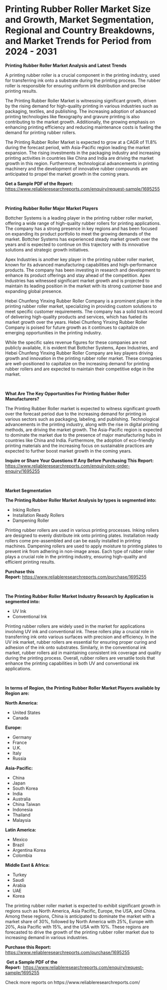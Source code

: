 <p><h1>Printing Rubber Roller Market Size and Growth, Market Segmentation, Regional and Country Breakdowns, and Market Trends for Period from 2024 -  2031</h1></p><p><strong>Printing Rubber Roller Market Analysis and Latest Trends</strong></p>
<p><p>A printing rubber roller is a crucial component in the printing industry, used for transferring ink onto a substrate during the printing process. The rubber roller is responsible for ensuring uniform ink distribution and precise printing results.</p><p>The Printing Rubber Roller Market is witnessing significant growth, driven by the rising demand for high-quality printing in various industries such as packaging, textiles, and publishing. The increasing adoption of advanced printing technologies like flexography and gravure printing is also contributing to the market growth. Additionally, the growing emphasis on enhancing printing efficiency and reducing maintenance costs is fueling the demand for printing rubber rollers.</p><p>The Printing Rubber Roller Market is expected to grow at a CAGR of 11.8% during the forecast period, with Asia-Pacific region leading the market expansion. The rising investments in the packaging industry and increasing printing activities in countries like China and India are driving the market growth in this region. Furthermore, technological advancements in printing machinery and the development of innovative rubber compounds are anticipated to propel the market growth in the coming years.</p></p>
<p><strong>Get a Sample PDF of the Report:&nbsp;</strong> <a href="https://www.reliableresearchreports.com/enquiry/request-sample/1695255">https://www.reliableresearchreports.com/enquiry/request-sample/1695255</a></p>
<p>&nbsp;</p>
<p><strong>Printing Rubber Roller Major Market Players</strong></p>
<p><p>Bottcher Systems is a leading player in the printing rubber roller market, offering a wide range of high-quality rubber rollers for printing applications. The company has a strong presence in key regions and has been focused on expanding its product portfolio to meet the growing demands of the market. Bottcher Systems has experienced steady market growth over the years and is expected to continue on this trajectory with its innovative solutions and strategic growth initiatives.</p><p>Apex Industries is another key player in the printing rubber roller market, known for its advanced manufacturing capabilities and high-performance products. The company has been investing in research and development to enhance its product offerings and stay ahead of the competition. Apex Industries has witnessed significant market growth and is projected to maintain its leading position in the market with its strong customer base and expanding global presence.</p><p>Hebei Chunfeng Yinxing Rubber Roller Company is a prominent player in the printing rubber roller market, specializing in providing custom solutions to meet specific customer requirements. The company has a solid track record of delivering high-quality products and services, which has fueled its market growth over the years. Hebei Chunfeng Yinxing Rubber Roller Company is poised for future growth as it continues to capitalize on emerging opportunities in the printing industry.</p><p>While the specific sales revenue figures for these companies are not publicly available, it is evident that Bottcher Systems, Apex Industries, and Hebei Chunfeng Yinxing Rubber Roller Company are key players driving growth and innovation in the printing rubber roller market. These companies are well-positioned to capitalize on the increasing demand for printing rubber rollers and are expected to maintain their competitive edge in the market.</p></p>
<p>&nbsp;</p>
<p><strong>What Are The Key Opportunities For Printing Rubber Roller Manufacturers?</strong></p>
<p><p>The Printing Rubber Roller market is expected to witness significant growth over the forecast period due to the increasing demand for printing in various sectors such as packaging, labeling, and publishing. Technological advancements in the printing industry, along with the rise in digital printing methods, are driving the market growth. The Asia-Pacific region is expected to dominate the market due to the presence of major manufacturing hubs in countries like China and India. Furthermore, the adoption of eco-friendly printing materials and the increasing focus on sustainable practices are expected to further boost market growth in the coming years.</p></p>
<p><strong>Inquire or Share Your Questions If Any Before Purchasing This Report:</strong> <a href="https://www.reliableresearchreports.com/enquiry/pre-order-enquiry/1695255">https://www.reliableresearchreports.com/enquiry/pre-order-enquiry/1695255</a></p>
<p>&nbsp;</p>
<p><strong>Market Segmentation</strong></p>
<p><strong>The Printing Rubber Roller Market Analysis by types is segmented into:</strong></p>
<p><ul><li>Inking Rollers</li><li>Installation Ready Rollers</li><li>Dampening Roller</li></ul></p>
<p><p>Printing rubber rollers are used in various printing processes. Inking rollers are designed to evenly distribute ink onto printing plates. Installation ready rollers come pre-assembled and can be easily installed in printing machines. Dampening rollers are used to apply moisture to printing plates to prevent ink from adhering in non-image areas. Each type of rubber roller plays a crucial role in the printing industry, ensuring high-quality and efficient printing results.</p></p>
<p><strong>Purchase this Report:&nbsp;</strong><a href="https://www.reliableresearchreports.com/purchase/1695255">https://www.reliableresearchreports.com/purchase/1695255</a></p>
<p>&nbsp;</p>
<p><strong>The Printing Rubber Roller Market Industry Research by Application is segmented into:</strong></p>
<p><ul><li>UV Ink</li><li>Conventional Ink</li></ul></p>
<p><p>Printing rubber rollers are widely used in the market for applications involving UV ink and conventional ink. These rollers play a crucial role in transferring ink onto various surfaces with precision and efficiency. In the UV ink market, rubber rollers are essential for ensuring proper curing and adhesion of the ink onto substrates. Similarly, in the conventional ink market, rubber rollers aid in maintaining consistent ink coverage and quality during the printing process. Overall, rubber rollers are versatile tools that enhance the printing capabilities in both UV and conventional ink applications.</p></p>
<p>&nbsp;</p>
<p><strong>In terms of Region, the Printing Rubber Roller Market Players available by Region are:</strong></p>
<p>
    <p> <strong> North America: </strong>
        <ul>
            <li>United States</li>
            <li>Canada</li>
        </ul>
        </p> 
    <p> <strong> Europe: </strong>
        <ul>
            <li>Germany</li>
            <li>France</li>
            <li>U.K.</li>
            <li>Italy</li>
            <li>Russia</li>
        </ul>
        </p> 
    <p> <strong> Asia-Pacific: </strong>
        <ul>
            <li>China</li>
            <li>Japan</li>
            <li>South Korea</li>
            <li>India</li>
            <li>Australia</li>
            <li>China Taiwan</li>
            <li>Indonesia</li>
            <li>Thailand</li>
            <li>Malaysia</li>
        </ul>
        </p> 
    <p> <strong> Latin America: </strong>
        <ul>
            <li>Mexico</li>
            <li>Brazil</li>
            <li>Argentina Korea</li>
            <li>Colombia</li>
        </ul>
        </p> 
    <p> <strong> Middle East & Africa: </strong>
        <ul>
            <li>Turkey</li>
            <li>Saudi</li>
            <li>Arabia</li>
            <li>UAE</li>
            <li>Korea</li>
        </ul>
    </p>
    </p>
<p><p>The printing rubber roller market is expected to exhibit significant growth in regions such as North America, Asia Pacific, Europe, the USA, and China. Among these regions, China is anticipated to dominate the market with a market share of 30%, followed by North America with 25%, Europe with 20%, Asia Pacific with 15%, and the USA with 10%. These regions are forecasted to drive the growth of the printing rubber roller market due to increasing demand in various industries.</p></p>
<p><strong>Purchase this Report: </strong><a href="https://www.reliableresearchreports.com/purchase/1695255">https://www.reliableresearchreports.com/purchase/1695255</a></p>
<p>&nbsp;<strong>Get a Sample PDF of the Report:&nbsp;&nbsp;</strong><a href="https://www.reliableresearchreports.com/enquiry/request-sample/1695255">https://www.reliableresearchreports.com/enquiry/request-sample/1695255</a></p>
<p><strong></strong></p>
<p>Check more reports on https://www.reliableresearchreports.com/</p>